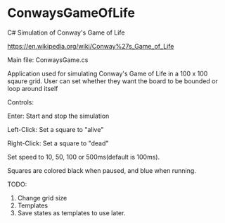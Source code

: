 # ConwaysGameOfLife
C# Simulation of Conway's Game of Life

https://en.wikipedia.org/wiki/Conway%27s_Game_of_Life

Main file: ConwaysGame.cs

Application used for simulating Conway's Game of Life in a 100 x 100 sqaure grid. User can set whether they want the board to be bounded or loop around itself

Controls:

Enter: Start and stop the simulation

Left-Click: Set a square to "alive"

Right-Click: Set a square to "dead"


Set speed to 10, 50, 100 or 500ms(default is 100ms).

Squares are colored black when paused, and blue when running.

TODO:
1. Change grid size
2. Templates
3. Save states as templates to use later.
